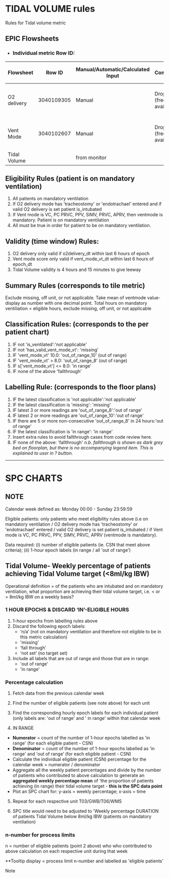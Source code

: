 # TIDAL VOLUME rules
Rules for Tidal volume metric

 ## EPIC Flowsheets


* ### Individual metric Row ID:
| Flowsheet | Row ID | Manual/Automatic/Calculated Input | Comments | Expected documentation frequency|
  |-|-|-|-|-|
  |O2 delivery|3040109305|Manual| Drop down (free text available)| Hourly (varies depending on patient's clinical condition)|
  |Vent Mode|3040102607|Manual| Drop down (free text available)|  Hourly (varies depending on patient's clinical condition)|
  |Tidal Volume||from monitor||

  ## Eligibility Rules (patient is on mandatory ventilation)
 1)  All patients on mandatory ventilation 
  2) If O2 delivery mode has 'tracheostomy' or 'endotrachael' entered and if valid O2 delivery is set patient is_intubated
 4)  If Vent mode is VC, PC PRVC, PPV, SIMV, PRVC, APRV, then ventmode is mandatory. Patient is on mandatory ventilation
 5)  All must be true in order for patient to be on mandatory ventilation.
    

## Validity (time window) Rules: 

1) O2 delivery only valid if o2delivery_dt within last 6 hours of epoch 
2) Vent mode score only valid if vent_mode_vt_dt within last 6 hours of epoch_dt
3) Tidal Volume validity is 4 hours and 15 minutes to give leeway 

## Summary Rules (corresponds to tile metric) 
Exclude missing, off unit, or not applicable. Take mean of ventmode value- display as number with one decimal point. 
Total hours on mandatory ventiliation = eligible hours, exclude missing, off unit, or not applicable

## Classification Rules: (corresponds to the per patient chart) 

   1. IF not 'is_ventilated':'not applicable'
   2. IF not 'has_valid_vent_mode_vt': 'missing' 
   3. IF 'vent_mode_vt' 10.0:  'out_of_range_10' (out of range) 
   4. IF 'vent_mode_vt' > 8.0: 'out_of_range_8' (out of range) 
   5. IF s['vent_mode_vt'] <= 8.0: 'in range' 
   6. IF none of the above 'fallthrough' 

## Labelling Rule: (corresponds to the floor plans)     

  1. IF the latest classification is 'not applicable':'not applicable' 
  2. IF the latest classification is 'missing': 'missing' 
  3. IF latest 3 or more readings are 'out_of_range_8':'out of range' 
  4. IF latest 2 or more readings are 'out_of_range_10':'out of range' 
  5. IF there are 5 or more non-consecutive 'out_of_range_8' in 24 hours:'out of range'
  6. IF the latest classification is 'in range': 'in range'
  7. Insert extra rules to avoid fallthrough cases from code review here.
  8.  IF none of the above: 'fallthrough'
*n.b. fallthrough is shown as dark grey bed on floorplan, but there is no accompanying legend item. This is explained to user in ? button.*
 ---    

# SPC CHARTS 

## NOTE

Calendar week defined as: Monday 00:00 - Sunday 23:59:59

Eligible patients: only patients who meet eligibility rules above (i.e on mandatory ventilation / O2 delivery mode has 'tracheostomy' or 'endotrachael' entered / valid O2 delivery is set patient is_intubated / if Vent mode is VC, PC PRVC, PPV, SIMV, PRVC, APRV (ventmode is mandatory).

Data required: (i) number of eligible patients (ie. CSN that meet above criteria); (ii) 1-hour epoch labels (in range / all 'out of range')

##  Tidal Volume- Weekly percentage of patients achieving Tidal Volume target (<8ml/kg IBW)

Operational definition = of the patients who are intubated and on mandatory ventilation, what proportion are achieving their tidal volume target, i.e. < or = 8ml/kg IBW on a weekly basis?

### 1 HOUR EPOCHS & DISCARD ‘IN’-ELIGIBLE HOURS 
1. 1-hour epochs from labelling rules above
2. Discard the following epoch labels:
     - ‘n/a’ (not on mandatory ventilation and therefore not eligible to be in this metric calculation)
     - 'missing'
     - ‘fall through’
     - ‘not set’ (no target set)
3. Include all labels that are out of range and those that are in range:
     -  'out of range'
     -  'in range'

### Percentage calculation
1. Fetch data from the previous calendar week
2. Find the number of eligible patients (see note above) for each unit
3. Find the corresponding hourly epoch labels for each individual patient (only labels are: 'out of range' and ' in range' within that calendar week

4. IN RANGE
- **Numerator** = count of the number of 1-hour epochs labelled as 'in range' (for each eligible patient - CSN)
- **Denominator** = count of the number of 1-hour epochs labelled as 'in range' and 'out of range’ (for each eligible patient - CSN)
- Calculate the individual eligible patient (CSN) percentage for the calendar week = numerator / denominator
- Aggregate all the weekly patient percentages and divide by the number of patients who contributed to above calculation to generate an **aggregated weekly percentage mean** of 'the proportion of patients achieving (in range) their tidal volume target - **this is the SPC data point**
- Plot an SPC chart for: y-axis = weekly percentage; x-axis = time

5. Repeat for each respective unit T03/GWB/T06/WMS

8. SPC title would need to be adjusted to 'Weekly percentage DURATION of patients Tidal Volume below 8ml/kg IBW (patients on mandatory ventilation)
 
### n-number for process limits

n = number of eligible patients (point 2 above) who who contributed to above calculation on each respective unit during that week

**Tooltip display = process limit n-number and labelled as 'eligible patients' 

> [!NOTE]
